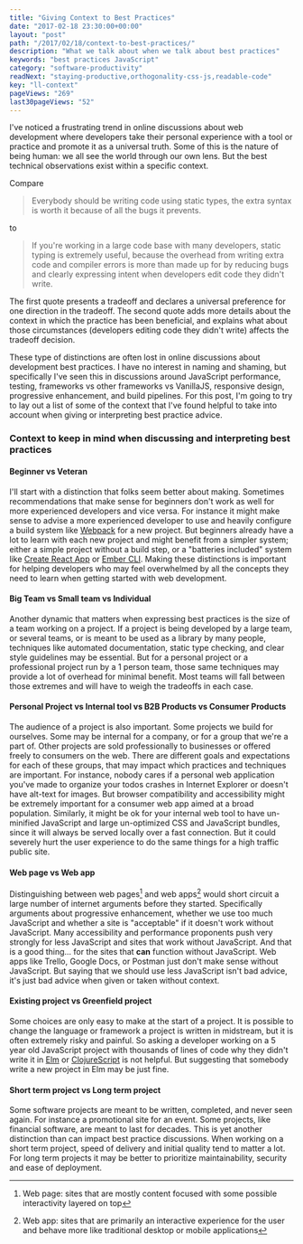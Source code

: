 ```yaml
---
title: "Giving Context to Best Practices"
date: "2017-02-18 23:30:00+00:00"
layout: "post"
path: "/2017/02/18/context-to-best-practices/"
description: "What we talk about when we talk about best practices"
keywords: "best practices JavaScript"
category: "software-productivity"
readNext: "staying-productive,orthogonality-css-js,readable-code"
key: "ll-context"
pageViews: "269"
last30pageViews: "52"
---
```


I've noticed a frustrating trend in online discussions about web development where developers take their personal experience with a tool or practice and promote it as a universal truth.  Some of this is the nature of being human: we all see the world through our own lens.  But the best technical observations exist within a specific context.

Compare

> Everybody should be writing code using static types, the extra syntax is worth it because of all the bugs it prevents.

to

> If you're working in a large code base with many developers, static typing is extremely useful, because the overhead from writing extra code and compiler errors is more than made up for by reducing bugs and clearly expressing intent when developers edit code they didn't write.

The first quote presents a tradeoff and declares a universal preference for one direction in the tradeoff.  The second quote adds more details about the context in which the practice has been beneficial, and explains what about those circumstances (developers editing code they didn't write) affects the tradeoff decision.  

These type of distinctions are often lost in online discussions about development best practices. I have no interest in naming and shaming, but specifically I've seen this in discussions around JavaScript performance, testing, frameworks vs other frameworks vs VanillaJS, responsive design, progressive enhancement, and build pipelines.  For this post, I'm going to try to lay out a list  of some of the context that I've found helpful to take into account when giving or interpreting best practice advice.

### Context to keep in mind when discussing and interpreting best practices

#### Beginner vs Veteran

I'll start with a distinction that folks seem better about making. Sometimes recommendations that make sense for beginners don't work as well for more experienced developers and vice versa.  For instance it might make sense to advise a more experienced developer to use and heavily configure a build system like [Webpack](https://webpack.github.io/) for a new project. But beginners already have a lot to learn with each new project and might benefit from a simpler system; either a simple project without a build step, or a "batteries included" system like [Create React App](https://github.com/facebookincubator/create-react-app) or [Ember CLI](https://ember-cli.com/).  Making these distinctions is important for helping developers who may feel overwhelmed by all the concepts they need to learn when getting started with web development.

#### Big Team vs Small team vs Individual

Another dynamic that matters when expressing best practices is the size of a team working on a project.  If a project is being developed by a large team, or several teams, or is meant to be used as a library by many people, techniques like automated documentation, static type checking, and clear style guidelines may be essential.  But for a personal project or a professional project run by a 1 person team, those same techniques may provide a lot of overhead for minimal benefit. Most teams will fall between those extremes and will have to weigh the tradeoffs in each case.

#### Personal Project vs Internal tool vs B2B Products vs Consumer Products

The audience of a project is also important.  Some projects we build for ourselves.  Some may be internal for a company, or for a group that we're a part of.  Other projects are sold professionally to businesses or offered freely to consumers on the web.  There are different goals and expectations for each of these groups, that may impact which practices and techniques are important.  For instance, nobody cares if a personal web application you've made to organize your todos crashes in Internet Explorer or doesn't have alt-text for images.  But browser compatibility and accessibility might be extremely important for a consumer web app aimed at a broad population.  Similarly, it might be ok for your internal web tool to have un-minified JavaScript and large un-optimized CSS and JavaScript bundles, since it will always be served locally over a fast connection.  But it could severely hurt the user experience to do the same things for a high traffic public site.

#### Web page vs Web app

Distinguishing between web pages[^1] and web apps[^2] would short circuit a large number of internet arguments before they started.  Specifically arguments about progressive enhancement, whether we use too much JavaScript and whether a site is "acceptable" if it doesn't work without JavaScript.  Many accessibility and performance proponents push very strongly for less JavaScript and sites that work without JavaScript.  And that is a good thing... for the sites that **can** function without JavaScript.  Web apps like Trello, Google Docs, or Postman just don't make sense without JavaScript.  But saying that we should use less JavaScript isn't bad advice, it's just bad advice when given or taken without context.

#### Existing project vs Greenfield project

Some choices are only easy to make at the start of a project.  It is possible to change the language or framework a project is written in midstream, but it is often extremely risky and painful.  So asking a developer working on a 5 year old JavaScript project with thousands of lines of code why they didn't write it in [Elm](http://elm-lang.org/) or [ClojureScript](https://clojurescript.org/) is not helpful.  But suggesting that somebody write a new project in Elm may be just fine.

#### Short term project vs Long term project

Some software projects are meant to be written, completed, and never seen again.  For instance a promotional site for an event.  Some projects, like financial software, are meant to last for decades.  This is yet another distinction than can impact best practice discussions.  When working on a short term project, speed of delivery and initial quality tend to matter a lot.  For long term projects it may be better to prioritize maintainability, security and ease of deployment.


[^1]: Web page: sites that are mostly content focused with some possible interactivity layered on top
[^2]: Web app: sites that are primarily an interactive experience for the user and behave more like traditional desktop or mobile applications

[mobx]: https://mobx.js.org/
[es]: http://benmccormick.org/2015/09/14/es5-es6-es2016-es-next-whats-going-on-with-javascript-versioning/
